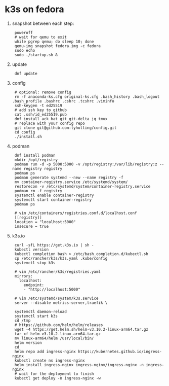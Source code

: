 # k3s on fedora

1. snapshot between each step:

		poweroff
		# wait for qemu to exit
		while pgrep qemu; do sleep 10; done
		qemu-img snapshot fedora.img -c fedora
		sudo echo
		sudo ./startup.sh &

1. update

		dnf update

1. config

		# optional: remove config
		rm -f anaconda-ks.cfg original-ks.cfg .bash_history .bash_logout .bash_profile .bashrc .cshrc .tcshrc .viminfo
		ssh-keygen -t ed25519
		# add ssh key to github
		cat .ssh/id_ed25519.pub
		dnf install ack bat git git-delta jq tmux
		# replace with your config repo
		git clone git@github.com:tyholling/config.git
		cd config
		./install.sh

1. podman

		dnf install podman
		mkdir /opt/registry
		podman run -d -p 5000:5000 -v /opt/registry:/var/lib/registry:z --name registry registry
		podman ps
		podman generate systemd --new --name registry -f
		mv container-registry.service /etc/systemd/system/
		restorecon -v /etc/systemd/system/container-registry.service
		podman rm -f registry
		systemctl enable container-registry
		systemctl start container-registry
		podman ps

		# vim /etc/containers/registries.conf.d/localhost.conf
		[[registry]]
		location = "localhost:5000"
		insecure = true

1. k3s.io

		curl -sfL https://get.k3s.io | sh -
		kubectl version
		kubectl completion bash > /etc/bash_completion.d/kubectl.sh
		cp /etc/rancher/k3s/k3s.yaml .kube/config
		systemctl stop k3s

		# vim /etc/rancher/k3s/registries.yaml
		mirrors:
		  localhost:
		    endpoint:
		    - "http://localhost:5000"

		# vim /etc/systemd/system/k3s.service
		server --disable metrics-server,traefik \

		systemctl daemon-reload
		systemctl start k3s
		cd /tmp
		# https://github.com/helm/helm/releases
		wget -4 https://get.helm.sh/helm-v3.10.2-linux-arm64.tar.gz
		tar xf helm-v3.10.2-linux-arm64.tar.gz
		mv linux-arm64/helm /usr/local/bin/
		helm version
		cd
		helm repo add ingress-nginx https://kubernetes.github.io/ingress-nginx
		kubectl create ns ingress-nginx
		helm install ingress-nginx ingress-nginx/ingress-nginx -n ingress-nginx
		# wait for the deployment to finish
		kubectl get deploy -n ingress-nginx -w
